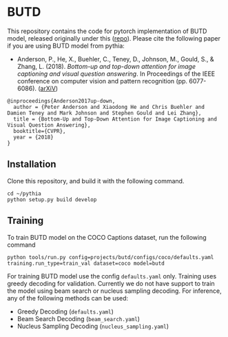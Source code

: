 # BUTD

This repository contains the code for pytorch implementation of BUTD model, released originally under this ([repo](https://github.com/peteanderson80/bottom-up-attention)). Please cite the following paper if you are using BUTD model from pythia:

* Anderson, P., He, X., Buehler, C., Teney, D., Johnson, M., Gould, S., & Zhang, L. (2018). *Bottom-up and top-down attention for image captioning and visual question answering*. In Proceedings of the IEEE conference on computer vision and pattern recognition (pp. 6077-6086). ([arXiV](https://arxiv.org/abs/1707.07998))
```
@inproceedings{Anderson2017up-down,
  author = {Peter Anderson and Xiaodong He and Chris Buehler and Damien Teney and Mark Johnson and Stephen Gould and Lei Zhang},
  title = {Bottom-Up and Top-Down Attention for Image Captioning and Visual Question Answering},
  booktitle={CVPR},
  year = {2018}
}
```

## Installation

Clone this repository, and build it with the following command.
```
cd ~/pythia
python setup.py build develop
```

## Training
To train BUTD model on the COCO Captions dataset, run the following command
```
python tools/run.py config=projects/butd/configs/coco/defaults.yaml training.run_type=train_val dataset=coco model=butd
```

For training BUTD model use the config `defaults.yaml` only. Training uses greedy decoding for validation. Currently we do not have support to train the model using beam search or nucleus sampling decoding. For inference, any of the following methods can be used:

- Greedy Decoding (`defaults.yaml`)
- Beam Search Decoding (`beam_search.yaml`)
- Nucleus Sampling Decoding (`nucleus_sampling.yaml`)
